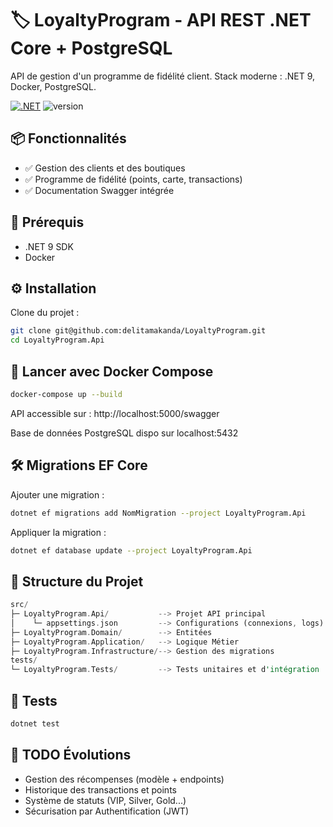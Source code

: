 # 🏷️ LoyaltyProgram - API REST .NET Core + PostgreSQL

API de gestion d'un programme de fidélité client.
Stack moderne : .NET 9, Docker, PostgreSQL.

[![.NET](https://github.com/delitamakanda/LoyaltyProgram/actions/workflows/ci.yml/badge.svg?branch=main&event=push)](https://github.com/delitamakanda/LoyaltyProgram/actions/workflows/ci.yml)
![version](https://img.shields.io/badge/dotnet%20version-net9.0-blue)


## 📦 Fonctionnalités
- ✅ Gestion des clients et des boutiques
- ✅ Programme de fidélité (points, carte, transactions)
- ✅ Documentation Swagger intégrée

## 🚀 Prérequis
- .NET 9 SDK
- Docker

## ⚙️ Installation
Clone du projet :
```bash
git clone git@github.com:delitamakanda/LoyaltyProgram.git
cd LoyaltyProgram.Api
```

## 🐳 Lancer avec Docker Compose
```bash
docker-compose up --build
```

API accessible sur : http://localhost:5000/swagger

Base de données PostgreSQL dispo sur localhost:5432

## 🛠️ Migrations EF Core
Ajouter une migration :

```bash
dotnet ef migrations add NomMigration --project LoyaltyProgram.Api
```

Appliquer la migration :
```bash
dotnet ef database update --project LoyaltyProgram.Api
```

## 📁 Structure du Projet
```rust
src/
├─ LoyaltyProgram.Api/           --> Projet API principal
│    └─ appsettings.json         --> Configurations (connexions, logs)
├─ LoyaltyProgram.Domain/        --> Entitées
├─ LoyaltyProgram.Application/   --> Logique Métier
├─ LoyaltyProgram.Infrastructure/--> Gestion des migrations
tests/
└─ LoyaltyProgram.Tests/         --> Tests unitaires et d'intégration
```

## 🧪 Tests
```bash
dotnet test
```

## 📝 TODO Évolutions
- Gestion des récompenses (modèle + endpoints)
- Historique des transactions et points
- Système de statuts (VIP, Silver, Gold...)
- Sécurisation par Authentification (JWT)
